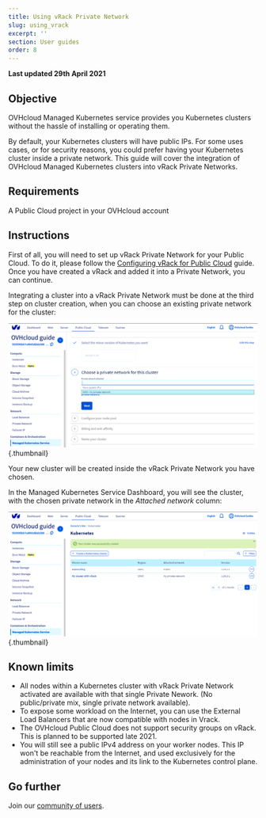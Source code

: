 ```yaml
---
title: Using vRack Private Network
slug: using_vrack
excerpt: ''
section: User guides
order: 8
---
```


**Last updated 29th April 2021**

## Objective

OVHcloud Managed Kubernetes service provides you Kubernetes clusters without the hassle of installing or operating them.

By default, your Kubernetes clusters will have public IPs. For some uses cases, or for security reasons, you could prefer having your Kubernetes cluster inside a private network. This guide will cover the integration of OVHcloud Managed Kubernetes clusters into vRack Private Networks.

## Requirements

A Public Cloud project in your OVHcloud account

## Instructions

First of all, you will need to set up vRack Private Network for your Public Cloud. To do it, please follow the [Configuring vRack for Public Cloud](../../public-cloud/public-cloud-vrack/) guide. Once you have created a vRack and added it into a Private Network, you can continue.

Integrating a cluster into a vRack Private Network must be done at the third step on cluster creation, when you can choose an existing private network for the cluster:

![Choose a private network for this cluster](images/using-vrack-01.png){.thumbnail}

Your new cluster will be created inside the vRack Private Network you have chosen.

In the Managed Kubernetes Service Dashboard, you will see the cluster, with the chosen private network in the *Attached network* column:

![Private network information in Attached network column](images/using-vrack-02.png){.thumbnail}

## Known limits

- All nodes within a Kubernetes cluster with vRack Private Network activated are available with that single Private Nework. (No public/private mix, single private network available).
- To expose some workload on the Internet, you can use the External Load Balancers that are now compatible with nodes in Vrack.
- The OVHcloud Public Cloud does not support security groups on vRack. This is planned to be supported late 2021.
- You will still see a public IPv4 address on your worker nodes. This IP won't be reachable from the Internet, and used exclusively for the administration of your nodes and its link to the Kubernetes control plane.

## Go further

Join our [community of users](https://community.ovh.com/en/).
